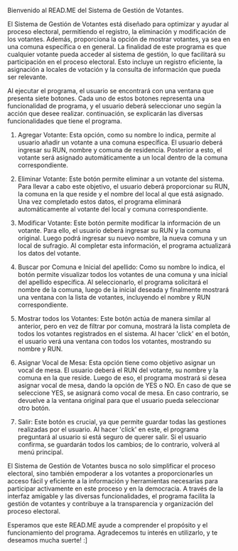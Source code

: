Bienvenido al READ.ME del Sistema de Gestión de Votantes.

El Sistema de Gestión de Votantes está diseñado para optimizar y ayudar al proceso electoral, permitiendo el registro, la eliminación y modificación de los votantes. Además, proporciona la opción de mostrar votantes, ya sea en una comuna específica o en general. La finalidad de este programa es que cualquier votante pueda acceder al sistema de gestión, lo que facilitará su participación en el proceso electoral. Esto incluye un registro eficiente, la asignación a locales de votación y la consulta de información que pueda ser relevante.

Al ejecutar el programa, el usuario se encontrará con una ventana que presenta siete botones. Cada uno de estos botones representa una funcionalidad de programa, y el usuario deberá seleccionar uno según la acción que desee realizar.  continuación, se explicarán las diversas funcionalidades que tiene el programa.

1. Agregar Votante: Esta opción, como su nombre lo indica, permite al usuario añadir un votante a una comuna específica. El usuario deberá ingresar su RUN, nombre y comuna de residencia. Posterior a esto, el votante será asignado automáticamente a un local dentro de la comuna correspondiente.

2. Eliminar Votante: Este botón permite eliminar a un votante del sistema. Para llevar a cabo este objetivo, el usuario deberá proporcionar su RUN, la comuna en la que reside y el nombre del local al que está asignado. Una vez completado estos datos, el programa eliminará automáticamente al votante del local y comuna correspondiente.

3. Modificar Votante: Este botón permite modificar la información de un votante. Para ello, el usuario deberá ingresar su RUN y la comuna original. Luego podrá ingresar su nuevo nombre, la nueva comuna y un local de sufragio. Al completar esta información, el programa actualizará los datos del votante.

4. Buscar por Comuna e Inicial del apellido: Como su nombre lo indica, el botón permite visualizar todos los votantes de una comuna y una inicial del apellido específica. Al seleccionarlo, el programa solicitará el nombre de la comuna, luego de la inicial deseada y finalmente mostrará una ventana con la lista de votantes, incluyendo el nombre y RUN correspondiente.

5. Mostrar todos los Votantes: Este botón actúa de manera similar al anterior, pero en vez de filtrar por comuna, mostrará la lista completa de todos los votantes registrados en el sistema. Al hacer 'click' en el botón, el usuario verá una ventana con todos los votantes, mostrando su nombre y RUN.

6. Asignar Vocal de Mesa: Esta opción tiene como objetivo asignar un vocal de mesa. El usuario deberá el RUN del votante, su nombre y la comuna en la que reside. Luego de eso, el programa mostrará si desea asignar vocal de mesa, dando la opción de YES o NO. En caso de que se seleccione YES, se asignará como vocal de mesa. En caso contrario, se devuelve a la ventana original para que el usuario pueda seleccionar otro botón.

7. Salir: Este botón es crucial, ya que permite guardar todas las gestiones realizadas por el usuario. Al hacer 'click' en este, el programa preguntará al usuario si está seguro de querer salir. Si el usuario confirma, se guardarán todos los cambios; de lo contrario, volverá al menú principal.

El Sistema de Gestión de Votantes busca no solo simplificar el proceso electoral, sino también empoderar a los votantes a proporcionarles un acceso fácil y eficiente a la información y herramientas necesarias para participar activamente en este proceso y en la democracia. A través de la interfaz amigable y las diversas funcionalidades, el programa facilita la gestión de votantes y contribuye a la transparencia y organización del proceso electoral.

Esperamos que este READ.ME ayude a comprender el propósito y el funcionamiento del programa. Agradecemos tu interés en utilizarlo, y te deseamos mucha suerte! :]
